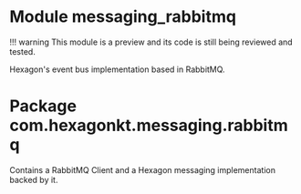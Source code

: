 
# Module messaging_rabbitmq

!!! warning
    This module is a preview and its code is still being reviewed and tested.

Hexagon's event bus implementation based in RabbitMQ.

# Package com.hexagonkt.messaging.rabbitmq

Contains a RabbitMQ Client and a Hexagon messaging implementation backed by it.

